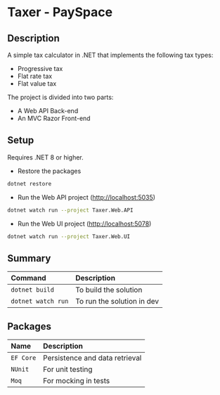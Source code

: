 # Taxer - PaySpace

## Description

A simple tax calculator in .NET that implements the following tax types:

* Progressive tax
* Flat rate tax
* Flat value tax

The project is divided into two parts:

* A Web API Back-end
* An MVC Razor Front-end

## Setup

Requires .NET 8 or higher.

* Restore the packages

```bash
dotnet restore
```

* Run the Web API project (<http://localhost:5035>)

```bash
dotnet watch run --project Taxer.Web.API 
```

* Run the Web UI project (<http://localhost:5078>)

```bash
dotnet watch run --project Taxer.Web.UI 
```

## Summary

| Command                       | Description                     |
| :---------------------------- | :------------------------------ |
| `dotnet build`                | To build the solution           |
| `dotnet watch run`            | To run the solution in dev      |

## Packages

| Name                  | Description                       |
| :-------------------- | :-------------------------------- |
| `EF Core`             | Persistence and data retrieval    |
| `NUnit`               | For unit testing                  |
| `Moq`                 | For mocking in tests              |
